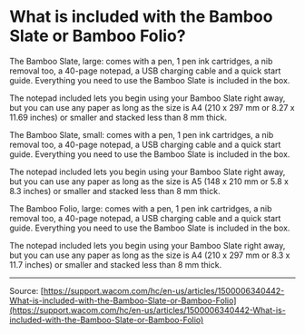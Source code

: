 # What is included with the Bamboo Slate or Bamboo Folio?

The Bamboo Slate, large: comes with a pen, 1 pen ink cartridges, a nib removal too, a 40-page notepad, a USB charging cable and a quick start guide. Everything you need to use the Bamboo Slate is included in the box.


The notepad included lets you begin using your Bamboo Slate right away, but you can use any paper as long as the size is A4 (210 x 297 mm or 8.27 x 11.69 inches) or smaller and stacked less than 8 mm thick.


The Bamboo Slate, small: comes with a pen, 1 pen ink cartridges, a nib removal too, a 40-page notepad, a USB charging cable and a quick start guide. Everything you need to use the Bamboo Slate is included in the box.


The notepad included lets you begin using your Bamboo Slate right away, but you can use any paper as long as the size is A5 (148 x 210 mm or 5.8 x 8.3 inches) or smaller and stacked less than 8 mm thick.


The Bamboo Folio, large: comes with a pen, 1 pen ink cartridges, a nib removal too, a 40-page notepad, a USB charging cable and a quick start guide. Everything you need to use the Bamboo Slate is included in the box.


The notepad included lets you begin using your Bamboo Slate right away, but you can use any paper as long as the size is A4 (210 x 297 mm or 8.3 x 11.7 inches) or smaller and stacked less than 8 mm thick.

---
Source: [https://support.wacom.com/hc/en-us/articles/1500006340442-What-is-included-with-the-Bamboo-Slate-or-Bamboo-Folio](https://support.wacom.com/hc/en-us/articles/1500006340442-What-is-included-with-the-Bamboo-Slate-or-Bamboo-Folio)
